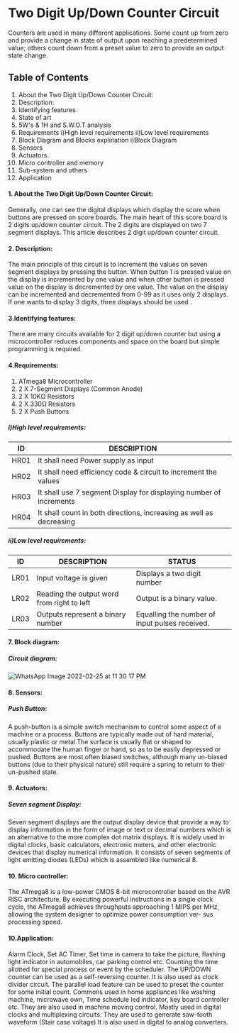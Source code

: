 # Two Digit Up/Down Counter Circuit

Counters are used in many different applications. Some count up from zero and provide a change in state of output upon reaching a predetermined value; others count down from a preset value to zero to provide an output state change.



## Table of Contents
1. About the Two Digit Up/Down Counter Circuit:
2. Description:
3. Identifying features
4. State of art
5. 5W's & 1H and S.W.O.T analysis
6. Requirements
  i)High level requirements
  ii)Low level requirements
7. Block Diagram and Blocks explination
i)Block Diagram
8. Sensors
9. Actuators.
10. Micro controller and memory
11. Sub-system and others
12. Application


#### 1. About the Two Digit Up/Down Counter Circuit:

Generally, one can see the digital displays which display the score when buttons are pressed on score boards. The main heart of this score board is 2 digits up/down counter circuit. The 2 digits are displayed on two 7 segment displays. This article describes 2 digit up/down counter circuit.

#### 2. Description:

The main principle of this circuit is to increment the values on seven segment displays by pressing the button. When button 1 is pressed value on the display is incremented by one value and when other button is pressed value on the display is decremented by one value. The value on the display can be incremented and decremented from 0-99 as it uses only 2 displays. If one wants to display 3 digits, three displays should be used .

#### 3.Identifying features:
There are many circuits available for 2 digit up/down counter but using a microcontroller reduces components and space on the board but simple programming is required.

#### 4.Requirements:

  1. ATmega8 Microcontroller
  2. 2 X 7-Segment Displays (Common Anode)
  3. 2 X 10KΩ Resistors
  4. 2 X 330Ω Resistors
  5. 2 X Push Buttons

##### i)High level requirements:
|  ID   |                                              DESCRIPTION            |
|-------|                                                      -------------  |
| HR01  | It shall need Power supply as input                                 |
| HR02  | It shall need efficiency code & circuit to increment the values     |
| HR03  | It shall use 7 segment Display for displaying number of increments  |
| HR04  | It shall count in both directions, increasing as well as decreasing |

##### ii)Low level requirements:
|  ID   |   DESCRIPTION                                              |                  STATUS                            |
|-------| -------------                                              |                                            --------|
| LR01  | Input voltage is given                                     | Displays a two digit number                        |
| LR02  | Reading the output word from right to left                 | Output is a binary value.                           |      
| LR03  | Outputs represent a binary number                          | Equalling the number of input pulses received.      |

#### 7. Block diagram:
##### Circuit diagram:
![WhatsApp Image 2022-02-25 at 11 30 17 PM](https://user-images.githubusercontent.com/98872154/155764656-1f4a7877-077d-4cfb-88cc-508fbcecabe6.jpeg)

#### 8. Sensors:
##### Push Button: 
A push-button is a simple switch mechanism to control some aspect of a machine or a process. Buttons are typically made out of hard material, usually plastic or metal.The surface is usually flat or shaped to accommodate the human finger or hand, so as to be easily depressed or pushed. Buttons are most often biased switches, although many un-biased buttons (due to their physical nature) still require a spring to return to their un-pushed state. 

#### 9. Actuators:
##### Seven segment Display:
Seven segment displays are the output display device that provide a way to display information in the form of image or text or decimal numbers which is an alternative to the more complex dot matrix displays. It is widely used in digital clocks, basic calculators, electronic meters, and other electronic devices that display numerical information. It consists of seven segments of light emitting diodes (LEDs) which is assembled like numerical 8.

#### 10. Micro controller:
The ATmega8 is a low-power CMOS 8-bit microcontroller based on the AVR RISC architecture. By executing powerful instructions in a single clock cycle, the ATmega8 achieves throughputs approaching 1 MIPS per MHz, allowing the system designer to optimize power consumption ver- sus processing speed.

#### 10.Application:
Alarm Clock, Set AC Timer, Set time in camera to take the picture, flashing light indicator in automobiles, car parking control etc.
Counting the time allotted for special process or event by the scheduler.
The UP/DOWN counter can be used as a self-reversing counter.
It is also used as clock divider circuit.
The parallel load feature can be used to preset the counter for some initial count.
Commons used in home appliances like washing machine, microwave own, Time schedule led indicator, key board controller etc.
They are also used in machine moving control.
Mostly used in digital clocks and multiplexing circuits.
They are used to generate saw-tooth waveform (Stair case voltage)
It is also used in digital to analog converters.
